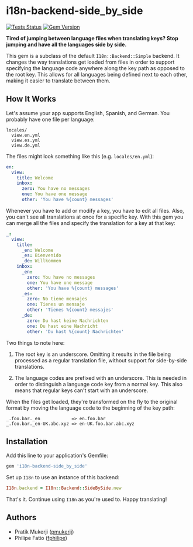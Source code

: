# i18n-backend-side\_by\_side

[![Tests Status](https://github.com/electric-feel/i18n-backend-side_by_side/workflows/Ruby/badge.svg)](https://github.com/electric-feel/i18n-backend-side_by_side/actions?query=workflow%3ARuby)
[![Gem Version](https://badge.fury.io/rb/i18n-backend-side_by_side.svg)](https://rubygems.org/gems/i18n-backend-side_by_side)

**Tired of jumping between language files when translating keys? Stop jumping
and have all the languages side by side.**

This gem is a subclass of the default `I18n::Backend::Simple` backend. It
changes the way translations get loaded from files in order to support
specifying the language code anywhere along the key path as opposed to the root
key. This allows for all languages being defined next to each other,
making it easier to translate between them.

## How It Works

Let's assume your app supports English, Spanish, and German. You probably have
one file per language:

```
locales/
  view.en.yml
  view.es.yml
  view.de.yml
```

The files might look something like this (e.g. `locales/en.yml`):

```yaml
en:
  view:
    title: Welcome
    inbox:
      zero: You have no messages
      one: You have one message
      other: 'You have %{count} messages'
```

Whenever you have to add or modify a key, you have to edit all files. Also, you
can't see all translations at once for a specific key. With this gem you can
merge all the files and specify the translation for a key at that key:

```yaml
_:
  view:
    title:
      _en: Welcome
      _es: Bienvenido
      _de: Willkommen
    inbox:
      _en:
        zero: You have no messages
        one: You have one message
        other: 'You have %{count} messages'
      _es:
        zero: No tiene mensajes
        one: Tienes un mensaje
        other: 'Tienes %{count} messajes'
      _de:
        zero: Du hast keine Nachrichten
        one: Du hast eine Nachricht
        other: 'Du hast %{count} Nachrichten'
```

Two things to note here:

1. The root key is an underscore. Omitting it results in the file being
   processed as a regular translation file, without support for side-by-side
   translations.

2. The language codes are prefixed with an underscore. This is needed in order
   to distinguish a language code key from a normal key. This also means that
   regular keys can't start with an underscore.

When the files get loaded, they're transformed on the fly to the original format
by moving the language code to the beginning of the key path:

```
_.foo.bar._en            => en.foo.bar
_.foo.bar._en-UK.abc.xyz => en-UK.foo.bar.abc.xyz
```

## Installation

Add this line to your application's Gemfile:

```ruby
gem 'i18n-backend-side_by_side'
```

Set up `I18n` to use an instance of this backend:

```ruby
I18n.backend = I18n::Backend::SideBySide.new
```

That's it. Continue using `I18n` as you're used to. Happy translating!

## Authors

- Pratik Mukerji ([pmukerji](https://github.com/pmukerji))
- Philipe Fatio ([fphilipe](https://github.com/fphilipe))
